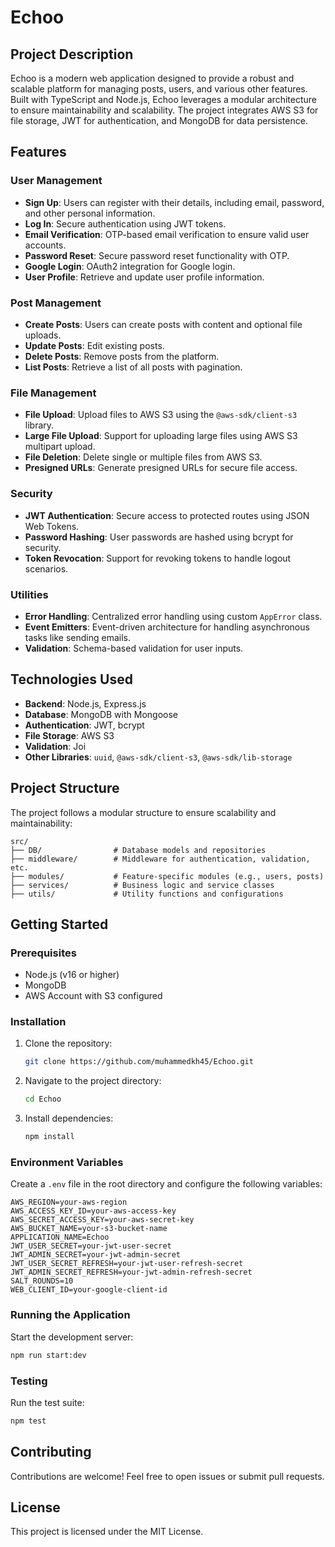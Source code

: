 # Echoo

## Project Description

Echoo is a modern web application designed to provide a robust and scalable platform for managing posts, users, and various other features. Built with TypeScript and Node.js, Echoo leverages a modular architecture to ensure maintainability and scalability. The project integrates AWS S3 for file storage, JWT for authentication, and MongoDB for data persistence.

## Features

### User Management

- **Sign Up**: Users can register with their details, including email, password, and other personal information.
- **Log In**: Secure authentication using JWT tokens.
- **Email Verification**: OTP-based email verification to ensure valid user accounts.
- **Password Reset**: Secure password reset functionality with OTP.
- **Google Login**: OAuth2 integration for Google login.
- **User Profile**: Retrieve and update user profile information.

### Post Management

- **Create Posts**: Users can create posts with content and optional file uploads.
- **Update Posts**: Edit existing posts.
- **Delete Posts**: Remove posts from the platform.
- **List Posts**: Retrieve a list of all posts with pagination.

### File Management

- **File Upload**: Upload files to AWS S3 using the `@aws-sdk/client-s3` library.
- **Large File Upload**: Support for uploading large files using AWS S3 multipart upload.
- **File Deletion**: Delete single or multiple files from AWS S3.
- **Presigned URLs**: Generate presigned URLs for secure file access.

### Security

- **JWT Authentication**: Secure access to protected routes using JSON Web Tokens.
- **Password Hashing**: User passwords are hashed using bcrypt for security.
- **Token Revocation**: Support for revoking tokens to handle logout scenarios.

### Utilities

- **Error Handling**: Centralized error handling using custom `AppError` class.
- **Event Emitters**: Event-driven architecture for handling asynchronous tasks like sending emails.
- **Validation**: Schema-based validation for user inputs.

## Technologies Used

- **Backend**: Node.js, Express.js
- **Database**: MongoDB with Mongoose
- **Authentication**: JWT, bcrypt
- **File Storage**: AWS S3
- **Validation**: Joi
- **Other Libraries**: `uuid`, `@aws-sdk/client-s3`, `@aws-sdk/lib-storage`

## Project Structure

The project follows a modular structure to ensure scalability and maintainability:

```
src/
├── DB/                # Database models and repositories
├── middleware/        # Middleware for authentication, validation, etc.
├── modules/           # Feature-specific modules (e.g., users, posts)
├── services/          # Business logic and service classes
├── utils/             # Utility functions and configurations
```

## Getting Started

### Prerequisites

- Node.js (v16 or higher)
- MongoDB
- AWS Account with S3 configured

### Installation

1. Clone the repository:
   ```bash
   git clone https://github.com/muhammedkh45/Echoo.git
   ```
2. Navigate to the project directory:
   ```bash
   cd Echoo
   ```
3. Install dependencies:
   ```bash
   npm install
   ```

### Environment Variables

Create a `.env` file in the root directory and configure the following variables:

```env
AWS_REGION=your-aws-region
AWS_ACCESS_KEY_ID=your-aws-access-key
AWS_SECRET_ACCESS_KEY=your-aws-secret-key
AWS_BUCKET_NAME=your-s3-bucket-name
APPLICATION_NAME=Echoo
JWT_USER_SECRET=your-jwt-user-secret
JWT_ADMIN_SECRET=your-jwt-admin-secret
JWT_USER_SECRET_REFRESH=your-jwt-user-refresh-secret
JWT_ADMIN_SECRET_REFRESH=your-jwt-admin-refresh-secret
SALT_ROUNDS=10
WEB_CLIENT_ID=your-google-client-id
```

### Running the Application

Start the development server:

```bash
npm run start:dev
```

### Testing

Run the test suite:

```bash
npm test
```

## Contributing

Contributions are welcome! Feel free to open issues or submit pull requests.

## License

This project is licensed under the MIT License.
